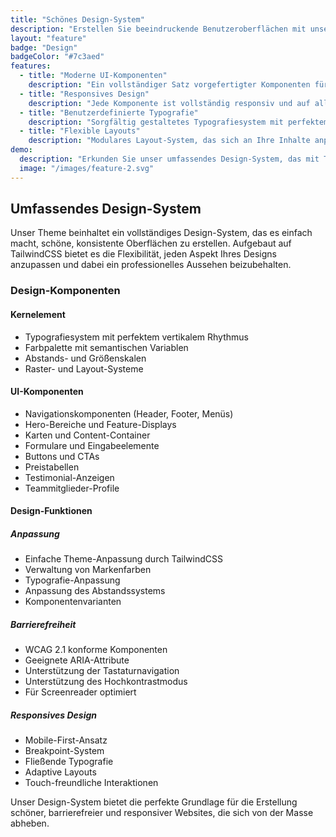 ```yaml
---
title: "Schönes Design-System"
description: "Erstellen Sie beeindruckende Benutzeroberflächen mit unserem umfassenden Design-System auf Basis von TailwindCSS. Passen Sie alles an Ihre Marke an."
layout: "feature"
badge: "Design"
badgeColor: "#7c3aed"
features:
  - title: "Moderne UI-Komponenten"
    description: "Ein vollständiger Satz vorgefertigter Komponenten für SaaS-Websites. Von Navigationsleisten bis zu Preistabellen ist alles enthalten, was Sie benötigen."
  - title: "Responsives Design"
    description: "Jede Komponente ist vollständig responsiv und auf allen Gerätegrößen getestet. Ihre Website sieht auf allem großartig aus, von Smartphones bis zu großen Displays."
  - title: "Benutzerdefinierte Typografie"
    description: "Sorgfältig gestaltetes Typografiesystem mit perfektem vertikalem Rhythmus. Passen Sie Schriften und Größen einfach an Ihre Markenrichtlinien an."
  - title: "Flexible Layouts"
    description: "Modulares Layout-System, das sich an Ihre Inhalte anpasst. Erstellen Sie einzigartige Seitenlayouts und behalten Sie dabei konsistente Abstände und Ausrichtung bei."
demo:
  description: "Erkunden Sie unser umfassendes Design-System, das mit TailwindCSS erstellt wurde."
  image: "/images/feature-2.svg"
---
```


## Umfassendes Design-System

Unser Theme beinhaltet ein vollständiges Design-System, das es einfach macht, schöne, konsistente Oberflächen zu erstellen. Aufgebaut auf TailwindCSS bietet es die Flexibilität, jeden Aspekt Ihres Designs anzupassen und dabei ein professionelles Aussehen beizubehalten.

### Design-Komponenten

#### Kernelement
- Typografiesystem mit perfektem vertikalem Rhythmus
- Farbpalette mit semantischen Variablen
- Abstands- und Größenskalen
- Raster- und Layout-Systeme

#### UI-Komponenten
- Navigationskomponenten (Header, Footer, Menüs)
- Hero-Bereiche und Feature-Displays
- Karten und Content-Container
- Formulare und Eingabeelemente
- Buttons und CTAs
- Preistabellen
- Testimonial-Anzeigen
- Teammitglieder-Profile

#### Design-Funktionen

##### Anpassung
- Einfache Theme-Anpassung durch TailwindCSS
- Verwaltung von Markenfarben
- Typografie-Anpassung
- Anpassung des Abstandssystems
- Komponentenvarianten

##### Barrierefreiheit
- WCAG 2.1 konforme Komponenten
- Geeignete ARIA-Attribute
- Unterstützung der Tastaturnavigation
- Unterstützung des Hochkontrastmodus
- Für Screenreader optimiert

##### Responsives Design
- Mobile-First-Ansatz
- Breakpoint-System
- Fließende Typografie
- Adaptive Layouts
- Touch-freundliche Interaktionen

Unser Design-System bietet die perfekte Grundlage für die Erstellung schöner, barrierefreier und responsiver Websites, die sich von der Masse abheben.
